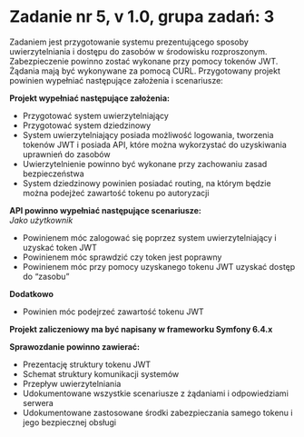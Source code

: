 # Zadanie nr 5, v 1.0, grupa zadań: 3
Zadaniem jest przygotowanie systemu prezentującego sposoby uwierzytelniania i dostępu do zasobów w środowisku rozproszonym.
Zabezpieczenie powinno zostać wykonane przy pomocy tokenów JWT. Żądania mają być wykonywane za pomocą CURL.
Przygotowany projekt powinien wypełniać następujące założenia i scenariusze:
 
**Projekt wypełniać następujące założenia:**
- Przygotować system uwierzytelniający
- Przygotować system dziedzinowy
- System uwierzytelniający posiada możliwość logowania, tworzenia tokenów JWT i posiada API, które można wykorzystać do uzyskiwania uprawnień do zasobów
- Uwierzytelnienie powinno być wykonane przy zachowaniu zasad bezpieczeństwa
- System dziedzinowy powinien posiadać routing, na którym będzie można podejżeć zawartość tokenu po autoryzacji

**API powinno wypełniać następujące scenariusze:**  
*Jako użytkownik*  
- Powinienem móc zalogować się poprzez system uwierzytelniający i uzyskać token JWT
- Powinienem móc sprawdzić czy token jest poprawny
- Powinienem móc przy pomocy uzyskanego tokenu JWT uzyskać dostęp do “zasobu”

**Dodatkowo**
- Powinien móc podejrzeć zawartość tokenu JWT

**Projekt zaliczeniowy ma być napisany w frameworku Symfony 6.4.x**

**Sprawozdanie powinno zawierać:**
- Prezentację struktury tokenu JWT
- Schemat struktury komunikacji systemów
- Przepływ uwierzytelniania
- Udokumentowane wszystkie scenariusze z żądaniami i odpowiedziami serwera
- Udokumentowane zastosowane środki zabezpieczania samego tokenu i jego bezpiecznej obsługi
